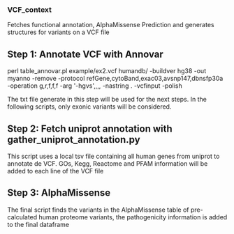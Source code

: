 ### VCF_context
Fetches functional annotation, AlphaMissense Prediction and generates structures for variants on a VCF file

## Step 1: Annotate VCF with Annovar
perl table_annovar.pl example/ex2.vcf humandb/ -buildver hg38 -out myanno -remove -protocol refGene,cytoBand,exac03,avsnp147,dbnsfp30a -operation g,r,f,f,f -arg '-hgvs',,,, -nastring . -vcfinput -polish

The txt file generate in this step will be used for the next steps. In the following scripts, only exonic variants will be considered.

## Step 2: Fetch uniprot annotation with gather_uniprot_annotation.py
This script uses a local tsv file containing all human genes from uniprot to annotate de VCF. GOs, Kegg, Reactome and PFAM information will be added to each line of the VCF file

## Step 3: AlphaMissense
The final script finds the variants in the AlphaMissense table of pre-calculated human proteome variants, the pathogenicity information is added to the final dataframe
